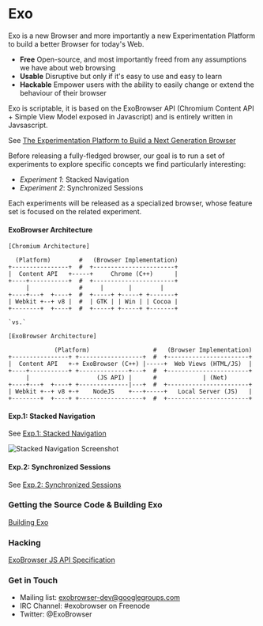 Exo
====


Exo is a new Browser and more importantly a new Experimentation Platform to build a better Browser for today's Web.

- **Free** Open-source, and most importantly freed from any assumptions we have about web browsing
- **Usable** Disruptive but only if it's easy to use and easy to learn
- **Hackable** Empower users with the ability to easily change or extend the behaviour of their browser

Exo is scriptable, it is based on the ExoBrowser API (Chromium Content API + Simple View Model exposed in Javascript) and is entirely written in Javsascript.

See [The Experimentation Platform to Build a Next Generation Browser](https://github.com/spolu/exo/wiki/The-Experimentation-Platform-to-Build-a-Next-generation-Web-Browser)

Before releasing a fully-fledged browser, our goal is to run a set of experiments to explore specific concepts we find particularly interesting: 

- *Experiment 1*: Stacked Navigation
- *Experiment 2*: Synchronized Sessions

Each experiments will be released as a specialized browser, whose feature set is focused on the related experiment. 

#### ExoBrowser Architecture

```
[Chromium Architecture]
  
  (Platform)        #   (Browser Implementation)
+----------------+  #  +-----------------------+
|  Content API   +-----+     Chrome (C++)      |
+----+-----------+  #  +-----------------------+
     |              #     |       |        |
+----+---+  +----+  #  +-----+ +-----+ +-------+
| Webkit +--+ v8 |  #  | GTK | | Win | | Cocoa |
+--------+  +----+  #  +-----+ +-----+ +-------+

`vs.`

[ExoBrowser Architecture]

             (Platform)                  #   (Browser Implementation)
+----------------+ +------------------+  #  +-----------------------+
|  Content API   +-+ ExoBrowser (C++) |-----+  Web Views (HTML/JS)  |
+----+-----------+ +--------------+---+  #  +-----------------------+
     |                   (JS API) |      #             | (Net)      
+----+---+  +----+ +--------------|---+  #  +-----------------------+
| Webkit +--+ v8 +-+    NodeJS    +---+-----+   Local Server (JS)   |
+--------+  +----+ +------------------+  #  +-----------------------+
```

#### Exp.1: Stacked Navigation

See [Exp.1: Stacked Navigation](https://github.com/spolu/exo/wiki/Exp.1:-Stacked-Navigation)

![Stacked Navigation Screenshot](https://f.cloud.github.com/assets/15067/1078722/b7909be6-1531-11e3-837b-1764eab48739.png)

#### Exp.2: Synchronized Sessions

See [Exp.2: Synchronized Sessions](https://github.com/spolu/exo/wiki/Exp.2:-Synchronized-Sessions)

### Getting the Source Code & Building Exo

[Building Exo](https://github.com/spolu/exo/wiki/Building-Exo)

### Hacking

[ExoBrowser JS API Specification](https://github.com/spolu/exo/blob/master/API.md)

### Get in Touch

- Mailing list: [exobrowser-dev@googlegroups.com](https://groups.google.com/forum/#!forum/exobrowser-dev)
- IRC Channel: #exobrowser on Freenode
- Twitter: @ExoBrowser
